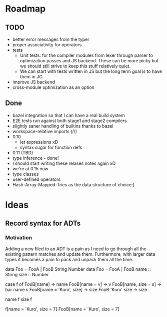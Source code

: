 # Roadmap

## TODO
-   better error messages from the typer
-   proper associativity for operators
-   tests
    -   Unit tests: for the compiler modules from lexer through parser
        to optimization passes and JS backend. These can be more picky
        but we should still strive to keep this stuff relatively quiet.
    -   We can start with tests written in JS but the long term goal is
        to have them in JG.
-   improve JS backend
-   cross-module optimization as an option

## Done
-   bazel integration so that I can have a real build system
-   E2E tests run against both stage1 and stage2 compilers
-   slightly saner handling of builtins thanks to bazel
-   workspace-relative imports (//)
-   0.10
    -   let expressions xD
    -   syntax sugar for function defs
-   0.11 (TBD)
-   type inference - done!
-   I should start writing these relases notes again xD
-   we're at 0.15 now
-   type classes
-   user-defined operators
-   Hash-Array-Mapped-Tries as the data structure of choice:)

# Ideas

## Record syntax for ADTs

### Motivation

Adding a new filed to an ADT is a pain as I need to go through all the existing
pattern matches and update them. Furthermore, with larger data types it becomes
a pain to pack and unpack them all the time.

data Foo = FooA | FooB String Number
data Foo =
  FooA
  | FooB
    name :: String
    size :: Number

case f of
  FooB[name] -> name
  FooB[name = v] -> v
  FooB[name, size = s] -> bar name s
  FooB[name = 'Kuro', size] -> size
  FooB 'Kuro' size -> size

name f
size f

f[name = 'Kuro', size = 7]
FooB[name = 'Kuro', size = 7]


